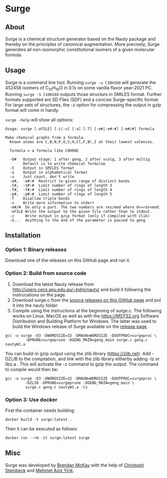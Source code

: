 # Surge
## About
Surge is a chemical structure generator based on the Nauty package and thereby on the principles of canonical augmentation. 
More precisely, Surge generates all non-isomorphic constitutional isomers of a given molecular formula. 

## Usage
Surge is a command line tool. Running `surge -u C10H16O` will generate the 452458 isomers of C<sub>10</sub>H<sub>16</sub>O in 0.1s on some vanilla flavor year-2021 PC. Running `surge -S C10H16O` outputs those structurs in SMILES format. Further formats supported are SD Files (SDF) and a concise Surge-specific format.  
For large sets of structures, the -z option for compressing the output in gzip format will come in handy. 

`surge -help` will show all options:

```
Usage: surge [-oFILE] [-z|-u] [-a] [-T] [-e#|-e#:#] [-m#/#] formula

Make chemical graphs from a formula.
  Known atoms are C,B,N,P,O,S,H,Cl,F,Br,I at their lowest valences.

  formula = a formula like C8H6N2

  -O#   Output stage: 1 after geng, 2 after vcolg, 3 after multig
        Default is to write chemical formulae
  -S    Output in SMILES format
  -a    Output in alphabetical format
  -u    Just count, don't write
  -e#,  -e#:#  Restrict to given range of distinct bonds
  -t#,  -t#:#  Limit number of rings of length 3
  -f#,  -f#:#  Limit number of rings of length 4
  -p#,  -p#:#  Limit number of rings of length 5
  -T    Disallow triple bonds
  -v    Write more information to stderr
  -m#/#  Do only a part. The two numbers are res/mod where 0<=res<mod.
  -oFILE Write the output to the given file rather than to stdout.
  -z     Write output in gzip format (only if compiled with zlib)
  -G...  Anything to the end of the parameter is passed to geng
```
## Installation
### Option 1: Binary releases
Download one of the releases on this GitHub page and run it. 

### Option 2: Build from source code
1. Download the latest Nauty release from http://users.cecs.anu.edu.au/~bdm/nauty/ and build it following the instrucations on the page. 
2. Download surge.c from the [source releases on this GitHub page](https://github.com/steinbeck/Surge/releases) and put it into the nauty folder 
3. Compile using the instructions at the beginning of surge.c. The following works on Linux, MacOS as well as with the https://MSYS2.org
Software Distribution and Building Platform for Windows. The latter was used to build the Windows release of Surge available on the [release page](https://github.com/steinbeck/Surge/releases) . 
```
gcc -o surge -O3 -DWORDSIZE=32 -DMAXN=WORDSIZE -DOUTPROC=surgeproc \
         -DPRUNE=surgeprune -DGENG_MAIN=geng_main surge.c geng.c nautyW1.a
```
You can build-in gzip output using the zlib library (https://zlib.net). Add -DZLIB to the compilation, and link with the zlib library eitherby adding -lz or libz.a . This will activate the -z command to gzip the output. The command to compile would then be:
```
gcc -o surge -O3 -DWORDSIZE=32 -DMAXN=WORDSIZE -DOUTPROC=surgeproc \
         -DZLIB -DPRUNE=surgeprune -DGENG_MAIN=geng_main \
         surge.c geng.c nautyW1.a -lz
```

### Option 3: Use docker 

First the container needs building:
```
docker build -t surge:latest .
```

Then it can be executed as follows:
```
docker run --rm -it surge:latest surge
```

## Misc
Surge was developed by [Brendan McKay](http://users.cecs.anu.edu.au/~bdm) with the help of [Christoph Steinbeck](https://github.com/steinbeck) and [Mehmet Aziz Yirik](https://github.com/mehmetazizyirik). 

